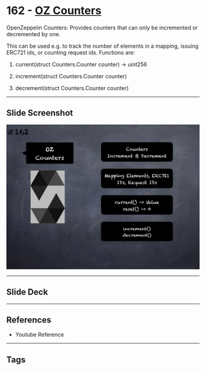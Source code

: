 # 162 - [OZ Counters](OZ%20Counters.md)
OpenZeppelin Counters: Provides counters that can only be incremented or decremented by one. 

This can be used e.g. to track the number of elements in a mapping, issuing ERC721 ids, or counting request ids. Functions are:

1.  current(struct Counters.Counter counter) → uint256
    
2.  increment(struct Counters.Counter counter)
    
3.  decrement(struct Counters.Counter counter)
___
## Slide Screenshot
![162.png](../images/solidity201/162.png)
___
## Slide Deck

___
## References
- Youtube Reference
___
## Tags